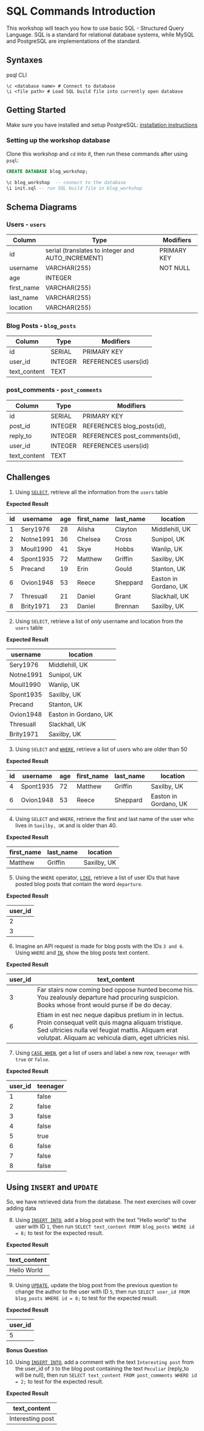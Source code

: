 # SQL Commands Introduction
This workshop will teach you how to use basic SQL - Structured Query Language. SQL is a standard for relational database systems, while MySQL and PostgreSQL are implementations of the standard.

## Syntaxes
psql CLI
```
\c <database name> # Connect to database
\i <file path> # Load SQL build file into currently open database
```

## Getting Started
Make sure you have installed and setup PostgreSQL: [installation instructions](https://github.com/macintoshhelper/learn-sql/blob/master/postgresql/setup.md)

### Setting up the workshop database

Clone this workshop and `cd` into it, then run these commands after using `psql`:

  ```sql
  CREATE DATABASE blog_workshop;

  \c blog_workshop  -- connect to the database
  \i init.sql -- run SQL build file in blog_workshop
  ```

## Schema Diagrams

### Users - `users`

Column | Type | Modifiers
--- | --- | ---
id | serial (translates to integer and AUTO\_INCREMENT) | PRIMARY KEY
username | VARCHAR(255) | NOT NULL
age | INTEGER |
first\_name | VARCHAR(255) |
last\_name | VARCHAR(255) |
location | VARCHAR(255) |




### Blog Posts - `blog_posts`

Column | Type | Modifiers
--- | --- | ---
id | SERIAL | PRIMARY KEY
user_id | INTEGER | REFERENCES users(id)
text_content | TEXT |

### post_comments - `post_comments`

Column | Type | Modifiers
--- | --- | ---
id | SERIAL | PRIMARY KEY
post\_id | INTEGER | REFERENCES blog\_posts(id),
reply\_to | INTEGER | REFERENCES post\_comments(id),
user\_id | INTEGER | REFERENCES users(id)
text\_content | TEXT |

## Challenges

1. Using [`SELECT`](https://www.w3schools.com/sql/sql_select.asp), retrieve all the information from the `users` table

**Expected Result**

id | username | age | first\_name | last\_name | location
--- | --- | --- | --- | --- | ---
1 | Sery1976 | 28 | Alisha | Clayton | Middlehill, UK | 
2 | Notne1991 | 36 | Chelsea | Cross | Sunipol, UK | 
3 | Moull1990 | 41 | Skye | Hobbs | Wanlip, UK | 
4 | Spont1935 | 72 | Matthew | Griffin | Saxilby, UK | 
5 | Precand | 19 | Erin | Gould | Stanton, UK | 
6 | Ovion1948 | 53 | Reece | Sheppard | Easton in Gordano, UK | 
7 | Thresuall | 21 | Daniel | Grant | Slackhall, UK | 
8 | Brity1971 | 23 | Daniel | Brennan | Saxilby, UK


2. Using `SELECT`, retrieve a list of *only* username and location from the `users` table

**Expected Result**

username | location
--- | ---
Sery1976 | Middlehill, UK | 
Notne1991 | Sunipol, UK | 
Moull1990 | Wanlip, UK | 
Spont1935 | Saxilby, UK | 
Precand | Stanton, UK | 
Ovion1948 | Easton in Gordano, UK | 
Thresuall | Slackhall, UK | 
Brity1971 | Saxilby, UK


3. Using `SELECT` and [`WHERE`](https://www.w3schools.com/sql/sql_where.asp), retrieve a list of users who are older than 50

**Expected Result**

id | username | age | first\_name | last\_name | location
--- | --- | --- | --- | --- | ---
4 | Spont1935 | 72 | Matthew | Griffin | Saxilby, UK | 
6 | Ovion1948 | 53 | Reece | Sheppard | Easton in Gordano, UK | 


4. Using `SELECT` and `WHERE`, retrieve the first and last name of the user who lives in `Saxilby, UK` and is older than 40.

**Expected Result**

first\_name | last\_name | location
--- | --- | ---
Matthew | Griffin | Saxilby, UK


5. Using the `WHERE` operator, [`LIKE`](https://www.w3schools.com/sql/sql_like.asp), retrieve a list of user IDs that have posted blog posts that contain the word `departure`.

**Expected Result**

user\_id |
--- |
2 |
3 |

6. Imagine an API request is made for blog posts with the IDs `3 and 6`. Using `WHERE` and [`IN`](https://www.w3schools.com/sql/sql_in.asp), show the blog posts text content.

**Expected Result**

user\_id | text\_content
--- | ---
3 | Far stairs now coming bed oppose hunted become his. You zealously departure had procuring suspicion. Books whose front would purse if be do decay.
6 | Etiam in est nec neque dapibus pretium in in lectus. Proin consequat velit quis magna aliquam tristique. Sed ultricies nulla vel feugiat mattis. Aliquam erat volutpat. Aliquam ac vehicula diam, eget ultricies nisi.

7. Using [`CASE WHEN`](https://www.postgresql.org/docs/7.4/static/functions-conditional.html), get a list of users and label a new row, `teenager` with `true` or `false`. 

**Expected Result**

user\_id | teenager
--- | ---
1 | false
2 | false
3 | false
4 | false
5 | true
6 | false
7 | false
8 | false


## Using `INSERT` and `UPDATE`
So, we have retrieved data from the database. The next exercises will cover adding data

8. Using [`INSERT INTO`](https://www.w3schools.com/sql/sql_insert.asp), add a blog post with the text "Hello world" to the user with ID `1`, then run `SELECT text_content FROM blog_posts WHERE id = 8;` to test for the expected result.

**Expected Result**

text\_content |
--- |
Hello World |

9. Using [`UPDATE`](https://www.w3schools.com/sql/sql_update.asp), update the blog post from the previous question to change the author to the user with ID `5`, then run `SELECT user_id FROM blog_posts WHERE id = 8;` to test for the expected result.

**Expected Result**

user\_id |
--- |
5 |

**Bonus Question**

10. Using [`INSERT INTO`](https://www.w3schools.com/sql/sql_insert.asp), add a comment with the text `Interesting post` from the user\_id of `3` to the blog post containing the text `Peculiar` (reply\_to will be null), then run `SELECT text_content FROM post_comments WHERE id = 2;` to test for the expected result.

**Expected Result**

text\_content |
--- |
Interesting post |
